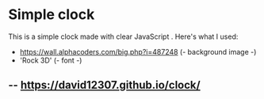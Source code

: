 # Simple clock

This is a simple clock made with clear JavaScript
.
Here's what I used:
 * https://wall.alphacoders.com/big.php?i=487248 (- background image -)
 * 'Rock 3D' (- font -)

--
https://david12307.github.io/clock/
--
